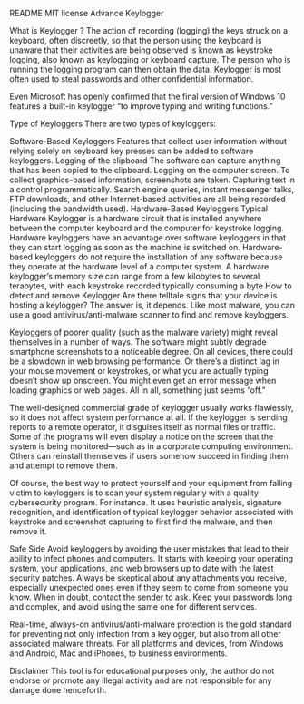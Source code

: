 README
MIT license
Advance Keylogger


What is Keylogger ?
The action of recording (logging) the keys struck on a keyboard, often discreetly, so that the person using the keyboard is unaware that their activities are being observed is known as keystroke logging, also known as keylogging or keyboard capture. The person who is running the logging program can then obtain the data. Keylogger is most often used to steal passwords and other confidential information.

Even Microsoft has openly confirmed that the final version of Windows 10 features a built-in keylogger “to improve typing and writing functions.”

Type of Keyloggers
There are two types of keyloggers:

Software-Based Keyloggers
Features that collect user information without relying solely on keyboard key presses can be added to software keyloggers.
Logging of the clipboard The software can capture anything that has been copied to the clipboard.
Logging on the computer screen. To collect graphics-based information, screenshots are taken.
Capturing text in a control programmatically.
Search engine queries, instant messenger talks, FTP downloads, and other Internet-based activities are all being recorded (including the bandwidth used).
Hardware-Based Keyloggers
Typical Hardware Keylogger is a hardware circuit that is installed anywhere between the computer keyboard and the computer for keystroke logging.
Hardware keyloggers have an advantage over software keyloggers in that they can start logging as soon as the machine is switched on.
Hardware-based keyloggers do not require the installation of any software because they operate at the hardware level of a computer system.
A hardware keylogger’s memory size can range from a few kilobytes to several terabytes, with each keystroke recorded typically consuming a byte
How to detect and remove Keylogger
Are there telltale signs that your device is hosting a keylogger? The answer is, it depends. Like most malware, you can use a good antivirus/anti-malware scanner to find and remove keyloggers.

Keyloggers of poorer quality (such as the malware variety) might reveal themselves in a number of ways. The software might subtly degrade smartphone screenshots to a noticeable degree. On all devices, there could be a slowdown in web browsing performance. Or there’s a distinct lag in your mouse movement or keystrokes, or what you are actually typing doesn’t show up onscreen. You might even get an error message when loading graphics or web pages. All in all, something just seems “off.”

The well-designed commercial grade of keylogger usually works flawlessly, so it does not affect system performance at all. If the keylogger is sending reports to a remote operator, it disguises itself as normal files or traffic. Some of the programs will even display a notice on the screen that the system is being monitored—such as in a corporate computing environment. Others can reinstall themselves if users somehow succeed in finding them and attempt to remove them.

Of course, the best way to protect yourself and your equipment from falling victim to keyloggers is to scan your system regularly with a quality cybersecurity program. For instance. It uses heuristic analysis, signature recognition, and identification of typical keylogger behavior associated with keystroke and screenshot capturing to first find the malware, and then remove it.

Safe Side
Avoid keyloggers by avoiding the user mistakes that lead to their ability to infect phones and computers. It starts with keeping your operating system, your applications, and web browsers up to date with the latest security patches. Always be skeptical about any attachments you receive, especially unexpected ones even if they seem to come from someone you know. When in doubt, contact the sender to ask. Keep your passwords long and complex, and avoid using the same one for different services.

Real-time, always-on antivirus/anti-malware protection is the gold standard for preventing not only infection from a keylogger, but also from all other associated malware threats. For all platforms and devices, from Windows and Android, Mac and iPhones, to business environments.

Disclaimer
This tool is for educational purposes only, the author do not endorse or promote any illegal activity and are not responsible for any damage done henceforth.
